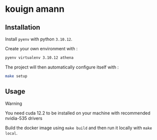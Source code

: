 # kouign amann




## Installation

Install ```pyenv``` with python ```3.10.12```.

Create your own environment with :

```bash
pyenv virtualenv 3.10.12 athena
```

The project will then automatically configure itself with :

```bash
make setup
```

## Usage

> [!WARNING]
> You need cuda 12.2 to be installed on your machine with recommended nvidia-535 drivers

Build the docker image using ```make build``` and then run it locally with ```make local```.
